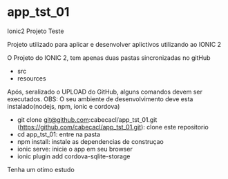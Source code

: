 # app_tst_01
Ionic2 Projeto Teste

Projeto utilizado para aplicar e desenvolver aplictivos utilizando ao IONIC 2

O Projeto do IONIC 2, tem apenas duas pastas sincronizadas no gitHub
 - src
 - resources
 
Após, seralizado o UPLOAD do GitHub, alguns comandos devem ser executados.
OBS: O seu ambiente de desenvolvimento deve esta instalado(nodejs, npm, ionic e cordova)

 - git clone git@github.com:cabecacl/app_tst_01.git (https://github.com/cabecacl/app_tst_01.git): clone este repositorio
 - cd app_tst_01: entre na pasta
 - npm install: instale as dependencias de construçao
 - ionic serve: inicie o app em seu browser
 - ionic plugin add cordova-sqlite-storage

Tenha um otimo estudo
